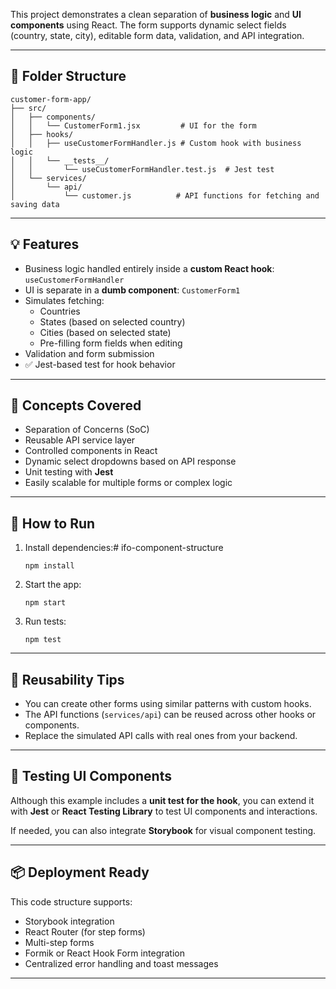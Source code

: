 
This project demonstrates a clean separation of **business logic** and **UI components** using React. The form supports dynamic select fields (country, state, city), editable form data, validation, and API integration.

---

## 📁 Folder Structure

```
customer-form-app/
├── src/
│   ├── components/
│   │   └── CustomerForm1.jsx         # UI for the form
│   ├── hooks/
│   │   ├── useCustomerFormHandler.js # Custom hook with business logic
│   │   └── __tests__/
│   │       └── useCustomerFormHandler.test.js  # Jest test
│   └── services/
│       └── api/
│           └── customer.js          # API functions for fetching and saving data
```

---

## 💡 Features

- Business logic handled entirely inside a **custom React hook**: `useCustomerFormHandler`
- UI is separate in a **dumb component**: `CustomerForm1`
- Simulates fetching:
  - Countries
  - States (based on selected country)
  - Cities (based on selected state)
  - Pre-filling form fields when editing
- Validation and form submission
- ✅ Jest-based test for hook behavior

---

## 🧠 Concepts Covered

- Separation of Concerns (SoC)
- Reusable API service layer
- Controlled components in React
- Dynamic select dropdowns based on API response
- Unit testing with **Jest**
- Easily scalable for multiple forms or complex logic

---

## 🚀 How to Run

1. Install dependencies:# ifo-component-structure
   ```
   npm install
   ```

2. Start the app:
   ```
   npm start
   ```

3. Run tests:
   ```
   npm test
   ```

---

## 🔁 Reusability Tips

- You can create other forms using similar patterns with custom hooks.
- The API functions (`services/api`) can be reused across other hooks or components.
- Replace the simulated API calls with real ones from your backend.

---

## 🧪 Testing UI Components

Although this example includes a **unit test for the hook**, you can extend it with **Jest** or **React Testing Library** to test UI components and interactions.

If needed, you can also integrate **Storybook** for visual component testing.

---

## 📦 Deployment Ready

This code structure supports:
- Storybook integration
- React Router (for step forms)
- Multi-step forms
- Formik or React Hook Form integration
- Centralized error handling and toast messages

---